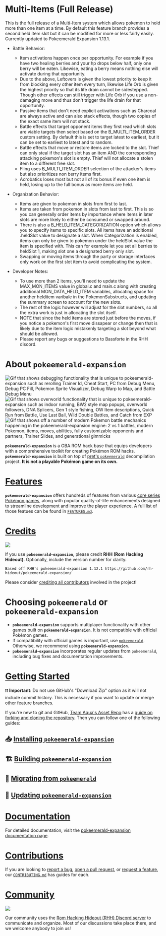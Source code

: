 # Multi-Items (Full Release)

This is the full release of a Multi-Item system which allows pokemon to hold more than one item at a time. By default this feature branch provides a second held item slot but it can be modified for more or less fairly easily. Currently updated to Pokeemerald Expansion 1.13.1.

- Battle Behavior:
	- Item activations happen once per opportunity.  For example if you have two healing berries and your hp drops below half, only one berry will be eaten.  Likewise, eating a berry means nothing else will activate during that opportunity.
	- Due to the above, Leftovers is given the lowest priority to keep it from blocking every other item every turn, likewise Life Orb is given the highest priority so that its life drain cannot be sidestepped.  Though other effects can still trigger with Life Orb if you use a non-damaging move and thus don't trigger the life drain for that opportunity.
	- Passive items that don't need explicit activations such as Charcoal are always active and can also stack effects, though two copies of the exact same item will not stack.
	- Battle effects that target opponent items they first read which slots are viable targets then select based on the B_MULTI_ITEM_ORDER custom setting.  By default this is set to target latest to earliest, but it can be set to earliest to latest and to random.
	- Battle effects that move or restore items are locked to the slot. Thief can only steal if the target slot has an item AND the corresponding attacking pokemon's slot is empty.  Thief will not allocate a stolen item to a different free slot.
	- Fling uses B_MULTI_ITEM_ORDER selection of the attacker's items but also prioritizes non berry items first.
	- Acrobatics loses most but not all of its bonus if even one item is held, losing up to the full bonus as more items are held.

- Organization Behavior:
	- Items are given to pokemon in slots from first to last.
	- Items are taken from pokemon in slots from last to first.  This is so you can generally order items by importance where items in later slots are more likely to either be consumed or swapped around.
	- There is also a B_HELD_ITEM_CATEGORIZATION option which allows you to specify items to specific slots.  All items have an additional .heldSlot value to designate a slot.  When Categorization is enabled, items can only be given to pokemon under the heldSlot value the item is specified with.  This can for example let you set all berries to heldSlot 1, making slot one a designated berry only slot.
	- Swapping or moving items through the party or storage interfaces only work on the first slot item to avoid complicating the system.

- Developer Notes:
	- To use more than 2 items, you'll need to update the MAX_MON_ITEMS value in global.c and main.c along with creating additional MON_DATA_HELD_ITEM variables, allocating space for another helditem varibale in the PokemonSubstructs, and updating the summary screen to account for the new slots.
	- The rest of the logic however will adjust for the slot numbers, so all the extra work is just in allocating the slot itself.
	- NOTE that since the held items are stored just before the moves, if you notice a pokemon's first move dissapear or change then that is likely due to the item logic mistakenly targeting a slot beyond what should be allowed.
	- Please report any bugs or suggestions to Bassforte in the RHH discord.


# About `pokeemerald-expansion`

![Gif that shows debugging functionality that is unique to pokeemerald-expansion such as rerolling Trainer Id, Cheat Start, PC from Debug Menu, Debug PC Fill, Pokemon Sprite Visualizer, Debug Warp to Map, and Battle Debug Menu](https://github.com/user-attachments/assets/cf9dfbee-4c6b-4bca-8e0a-07f116ef891c) ![Gif that shows overworld functionality that is unique to pokeemerald-expansion such as indoor running, BW2 style map popups, overworld followers, DNA Splicers, Gen 1 style fishing, OW Item descriptions, Quick Run from Battle, Use Last Ball, Wild Double Battles, and Catch from EXP](https://github.com/user-attachments/assets/383af243-0904-4d41-bced-721492fbc48e) ![Gif that shows off a number of modern Pokemon battle mechanics happening in the pokeemerald-expansion engine: 2 vs 1 battles, modern Pokemon, items, moves, abilities, fully customizable opponents and partners, Trainer Slides, and generational gimmicks](https://github.com/user-attachments/assets/50c576bc-415e-4d66-a38f-ad712f3316be)

<!-- If you want to re-record or change these gifs, here are some notes that I used: https://files.catbox.moe/05001g.md -->

**`pokeemerald-expansion`** is a GBA ROM hack base that equips developers with a comprehensive toolkit for creating Pokémon ROM hacks. **`pokeemerald-expansion`** is built on top of [pret's `pokeemerald`](https://github.com/pret/pokeemerald) decompilation project. **It is not a playable Pokémon game on its own.** 

# [Features](FEATURES.md)

**`pokeemerald-expansion`** offers hundreds of features from various [core series Pokémon games](https://bulbapedia.bulbagarden.net/wiki/Core_series), along with popular quality-of-life enhancements designed to streamline development and improve the player experience. A full list of those featues can be found in [`FEATURES.md`](FEATURES.md).

# [Credits](CREDITS.md)

 [![](https://img.shields.io/github/all-contributors/rh-hideout/pokeemerald-expansion/upcoming)](CREDITS.md)

If you use **`pokeemerald-expansion`**, please credit **RHH (Rom Hacking Hideout)**. Optionally, include the version number for clarity.

```
Based off RHH's pokeemerald-expansion 1.12.1 https://github.com/rh-hideout/pokeemerald-expansion/
```

Please consider [crediting all contributors](CREDITS.md) involved in the project!

# Choosing `pokeemerald` or **`pokeemerald-expansion`**

- **`pokeemerald-expansion`** supports multiplayer functionality with other games built on **`pokeemerald-expansion`**. It is not compatible with official Pokémon games.
- If compatibility with official games is important, use [`pokeemerald`](https://github.com/pret/pokeemerald). Otherwise, we recommend using **`pokeemerald-expansion`**.
- **`pokeemerald-expansion`** incorporates regular updates from `pokeemerald`, including bug fixes and documentation improvements.

# [Getting Started](INSTALL.md)

❗❗ **Important**: Do not use GitHub's "Download Zip" option as it will not include commit history. This is necessary if you want to update or merge other feature branches. 

If you're new to git and GitHub, [Team Aqua's Asset Repo](https://github.com/Pawkkie/Team-Aquas-Asset-Repo/) has a [guide on forking and cloning the repository](https://github.com/Pawkkie/Team-Aquas-Asset-Repo/wiki/The-Basics-of-GitHub). Then you can follow one of the following guides:

## 📥 [Installing **`pokeemerald-expansion`**](INSTALL.md)
## 🏗️ [Building **`pokeemerald-expansion`**](INSTALL.md#Building-pokeemerald-expansion)
## 🚚 [Migrating from **`pokeemerald`**](INSTALL.md#Migrating-from-pokeemerald)
## 🚀 [Updating **`pokeemerald-expansion`**](INSTALL.md#Updating-pokeemerald-expansion)

# [Documentation](https://rh-hideout.github.io/pokeemerald-expansion/)

For detailed documentation, visit the [pokeemerald-expansion documentation page](https://rh-hideout.github.io/pokeemerald-expansion/).

# [Contributions](CONTRIBUTING.md)
If you are looking to [report a bug](CONTRIBUTING.md#Bug-Report), [open a pull request](CONTRIBUTING.md#Pull-Requests), or [request a feature](CONTRIBUTING.md#Feature-Request), our [`CONTRIBUTING.md`](CONTRIBUTING.md) has guides for each.

# [Community](https://discord.gg/6CzjAG6GZk)

[![](https://dcbadge.limes.pink/api/server/6CzjAG6GZk)](https://discord.gg/6CzjAG6GZk)

Our community uses the [Rom Hacking Hideout (RHH) Discord server](https://discord.gg/6CzjAG6GZk) to communicate and organize. Most of our discussions take place there, and we welcome anybody to join us!
